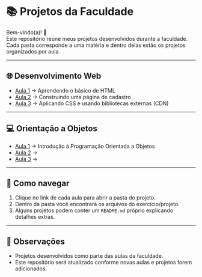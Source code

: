 # 📚 Projetos da Faculdade

Bem-vindo(a)! 👋  
Este repositório reúne meus projetos desenvolvidos durante a faculdade.  
Cada pasta corresponde a uma matéria e dentro delas estão os projetos organizados por aula.  

---

## 🌐 Desenvolvimento Web
- [Aula 1](Desenvolvimento-Web/Aula1) → Aprendendo o básico de HTML
- [Aula 2](Desenvolvimento-Web/Aula2) → Construindo uma página de cadastro
- [Aula 3](Desenvolvimento-Web/Aula3) → Aplicando CSS e usando bibliotecas externas (CDN)

---

## 💻 Orientação a Objetos
- [Aula 1](Orientacao-Objeto/Aula1) → Introdução à Programação Orientada a Objetos
- [Aula 2](Orientacao-Objeto/Aula2) → 
- [Aula 3](Orientacao-Objeto/Aula3) →  

---

## 🚀 Como navegar
1. Clique no link de cada aula para abrir a pasta do projeto.  
2. Dentro da pasta você encontrará os arquivos do exercício/projeto.  
3. Alguns projetos podem conter um `README.md` próprio explicando detalhes extras.  

---

## 📌 Observações
- Projetos desenvolvidos como parte das aulas da faculdade.  
- Este repositório será atualizado conforme novas aulas e projetos forem adicionados.  

